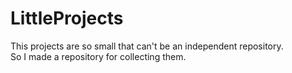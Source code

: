 # LittleProjects

This projects are so small that can't be an independent repository.<br/>
So I made a repository for collecting them.<br/>
